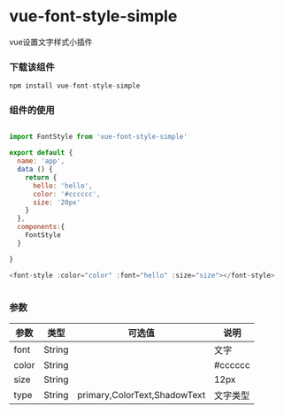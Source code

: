 # vue-font-style-simple
vue设置文字样式小插件

### 下载该组件 
```javascript
npm install vue-font-style-simple
```

### 组件的使用
```javascript

import FontStyle from 'vue-font-style-simple'

export default {
  name: 'app',
  data () {
    return {
      hello: 'hello',
      color: '#cccccc',
      size: '20px'
    }
  },
  components:{
    FontStyle
  }

}

<font-style :color="color" :font="hello" :size="size"></font-style>
 
```

### 参数
参数 | 类型 | 可选值 | 说明
---|---|---|---
font | String | | 文字
color | String | | #cccccc
size | String | | 12px
type| String | primary,ColorText,ShadowText | 文字类型




